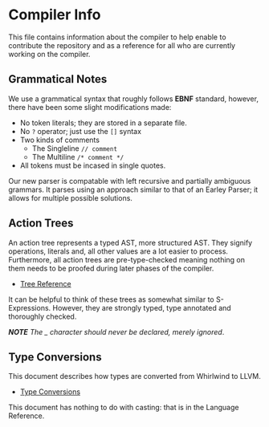 # Compiler Info
This file contains information about the compiler to help enable to contribute the repository and as a reference
for all who are currently working on the compiler.

## Grammatical Notes

We use a grammatical syntax that roughly follows **EBNF** standard, however, there have been some slight modifications made:

- No token literals; they are stored in a separate file.
- No `?` operator; just use the `[]` syntax
- Two kinds of comments
  - The Singleline `// comment`
  - The Multiline `/* comment */`
- All tokens must be incased in single quotes.
  
Our new parser is compatable with left recursive and partially ambiguous grammars.  It parses using an approach similar to that of an Earley Parser; it allows for multiple possible solutions.

## Action Trees

An action tree represents a typed AST, more structured AST.
They signify operations, literals and, all other values are a lot
easier to process.  Furthermore, all action trees are pre-type-checked
meaning nothing on them needs to be proofed during later phases of the compiler.

- [Tree Reference](https://github.com/ComedicChimera/Whirlwind/blob/master/Whirlwind/docs/trees.md)

It can be helpful to think of these trees as somewhat similar to
S-Expressions. However, they are strongly typed, type annotated and thoroughly
checked.

***NOTE*** *The _ character should never be declared, merely ignored*.

## Type Conversions

This document describes how types are converted from Whirlwind to LLVM.

- [Type Conversions](https://github.com/ComedicChimera/Whirlwind/blob/master/Whirlwind/docs/type_conversions.md)

This document has nothing to do with casting: that is in the Language Reference.
